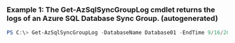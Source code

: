 ### Example 1: The Get-AzSqlSyncGroupLog cmdlet returns the logs of an Azure SQL Database Sync Group. (autogenerated)
```powershell
PS C:\> Get-AzSqlSyncGroupLog -DatabaseName Database01 -EndTime 9/16/2016 12:31:00 -ResourceGroupName ResourceGroup01 -ServerName Server01 -StartTime 9/16/2016 11:31:12 -SyncGroupName SyncGroup01
```

